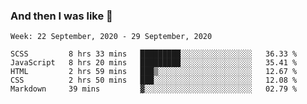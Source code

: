  ### And then I was like 🥱
<!--
**Mat2ja/Mat2ja** is a ✨ _special_ ✨ repository because its `README.md` (this file) appears on your GitHub profile.

Here are some ideas to get you started:

- 🔭 I’m currently working on ...
- 🌱 I’m currently learning ...
- 👯 I’m looking to collaborate on ...
- 🤔 I’m looking for help with ...
- 💬 Ask me about ...
- 📫 How to reach me: ...
- 😄 Pronouns: ...
- ⚡ Fun fact: ...
-->

<!--START_SECTION:waka-->
```text
Week: 22 September, 2020 - 29 September, 2020

SCSS         8 hrs 33 mins   █████████░░░░░░░░░░░░░░░░   36.33 % 
JavaScript   8 hrs 20 mins   █████████░░░░░░░░░░░░░░░░   35.41 % 
HTML         2 hrs 59 mins   ███▒░░░░░░░░░░░░░░░░░░░░░   12.67 % 
CSS          2 hrs 50 mins   ███░░░░░░░░░░░░░░░░░░░░░░   12.08 % 
Markdown     39 mins         ▓░░░░░░░░░░░░░░░░░░░░░░░░   02.79 % 
```
<!--END_SECTION:waka-->

